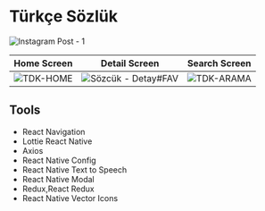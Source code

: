 # Türkçe Sözlük 

![Instagram Post - 1](https://user-images.githubusercontent.com/79416442/177302875-27abd432-9b4a-4fae-956f-2c979fc6f416.jpg)

Home Screen             |  Detail Screen    |  Search Screen            
:-------------------------:|:-------------------------: |:-------------------------:
![TDK-HOME](https://user-images.githubusercontent.com/79416442/177302921-fab747b5-023e-4e92-a15e-d4072ba0293d.jpg)  |  ![Sözcük - Detay#FAV](https://user-images.githubusercontent.com/79416442/177302938-411d3707-5649-4432-9704-6c6be0fd0aad.jpg) | ![TDK-ARAMA](https://user-images.githubusercontent.com/79416442/177302953-1b2e6aa7-5d9e-4f7a-9d4d-4ba7921dda14.jpg)

## Tools
- React Navigation
- Lottie React Native
- Axios
- React Native Config
- React Native Text to Speech
- React Native Modal
- Redux,React Redux
- React Native Vector Icons
